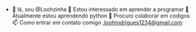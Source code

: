 - 👋 lá, sou @Loohzinha
👀 Estou interessado em aprender a programar
🌱 Atualmente estou aprendendo python
💞️ Procuro colaborar em codigos
📫 Como entrar em contato comigo .loohrodrigues1234@gmail.com

<!---
Loohzinha/Loohzinha is a ✨ special ✨ repository because its `README.md` (this file) appears on your GitHub profile.
You can click the Preview link to take a look at your changes.
--->
